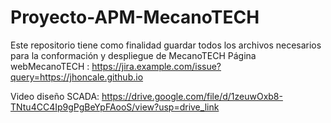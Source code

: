# Proyecto-APM-MecanoTECH
Este repositorio tiene como finalidad guardar todos los archivos necesarios para la conformación y despliegue de MecanoTECH
Página webMecanoTECH : [https://jira.example.com/issue?query=<num>](https://jhoncale.github.io)https://jhoncale.github.io


Video diseño SCADA:
https://drive.google.com/file/d/1zeuwOxb8-TNtu4CC4Ip9gPgBeYpFAooS/view?usp=drive_link
